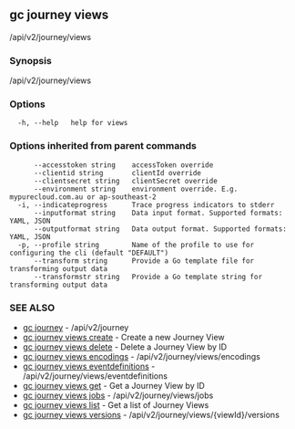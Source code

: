## gc journey views

/api/v2/journey/views

### Synopsis

/api/v2/journey/views

### Options

```
  -h, --help   help for views
```

### Options inherited from parent commands

```
      --accesstoken string    accessToken override
      --clientid string       clientId override
      --clientsecret string   clientSecret override
      --environment string    environment override. E.g. mypurecloud.com.au or ap-southeast-2
  -i, --indicateprogress      Trace progress indicators to stderr
      --inputformat string    Data input format. Supported formats: YAML, JSON
      --outputformat string   Data output format. Supported formats: YAML, JSON
  -p, --profile string        Name of the profile to use for configuring the cli (default "DEFAULT")
      --transform string      Provide a Go template file for transforming output data
      --transformstr string   Provide a Go template string for transforming output data
```

### SEE ALSO

* [gc journey](gc_journey.html)	 - /api/v2/journey
* [gc journey views create](gc_journey_views_create.html)	 - Create a new Journey View
* [gc journey views delete](gc_journey_views_delete.html)	 - Delete a Journey View by ID
* [gc journey views encodings](gc_journey_views_encodings.html)	 - /api/v2/journey/views/encodings
* [gc journey views eventdefinitions](gc_journey_views_eventdefinitions.html)	 - /api/v2/journey/views/eventdefinitions
* [gc journey views get](gc_journey_views_get.html)	 - Get a Journey View by ID
* [gc journey views jobs](gc_journey_views_jobs.html)	 - /api/v2/journey/views/jobs
* [gc journey views list](gc_journey_views_list.html)	 - Get a list of Journey Views
* [gc journey views versions](gc_journey_views_versions.html)	 - /api/v2/journey/views/{viewId}/versions


